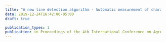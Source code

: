 ```yaml
---
title: "A new line detection algorithm - Automatic measurement of character parameter of rapeseed plant by LSD"
date: 2019-12-24T16:42:06-05:00
draft: true

publication_types: 1
publication: in Proceedings of the 4th International Conference on Agro-Geoinformatics (Agro-geoinformatics), Istanbul, Turkey, 2015. (Oral)
---
```


